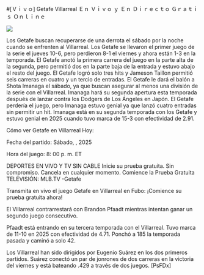 #[Ｖｉｖｏ] Getafe Villarreal Ｅｎ Ｖｉｖｏ ｙ Ｅｎ Ｄｉｒｅｃｔｏ Ｇｒａｔｉｓ Ｏｎｌｉｎｅ  
  
  
[![](https://i.imgur.com/qSNzIqt.png)](https://movie.rssnews.media/WXjmUeBs.php)  
  
Los Getafe buscan recuperarse de una derrota el sábado por la noche cuando se enfrenten al Villarreal. Los Getafe se llevaron el primer juego de la serie el jueves 10-6, pero perdieron 8-1 el viernes y ahora están 1-3 en la temporada. El Getafe anotó la primera carrera del juego en la parte alta de la segunda, pero permitió dos en la parte baja de la entrada y estuvo abajo el resto del juego. El Getafe logró solo tres hits y Jameson Taillon permitió seis carreras en cuatro y un tercio de entradas. El Getafe le dará el balón a Shota Imanaga el sábado, ya que buscan asegurar al menos una división de la serie con el Villarreal. Imanaga hará su segunda apertura esta temporada después de lanzar contra los Dodgers de Los Ángeles en Japón. El Getafe perdería el juego, pero Imanaga estuvo genial ya que lanzó cuatro entradas sin permitir un hit. Imanaga está en su segunda temporada con los Getafe y estuvo genial en 2025 cuando tuvo marca de 15-3 con efectividad de 2.91.

Cómo ver Getafe en Villarreal Hoy:

Fecha del partido: Sábado, , 2025

Hora del juego: 8: 00 p. m. ET

DEPORTES EN VIVO Y TV SIN CABLE
Inicie su prueba gratuita. Sin compromiso. Cancela en cualquier momento.
Comience la Prueba Gratuita
TELEVISIÓN: MLB.TV -Getafe

Transmita en vivo el juego Getafe en Villarreal en Fubo: ¡Comience su prueba gratuita ahora! 

El Villarreal contrarrestará con Brandon Pfaadt mientras intentan ganar un segundo juego consecutivo.

Pfaadt está entrando en su tercera temporada con el Villarreal. Tuvo marca de 11-10 en 2025 con efectividad de 4.71. Ponchó a 185 la temporada pasada y caminó a solo 42.

Los Villarreal han sido dirigidos por Eugenio Suárez en los dos primeros partidos. Suárez conectó un par de jonrones de dos carreras en la victoria del viernes y está bateando .429 a través de dos juegos. [PsFDx]